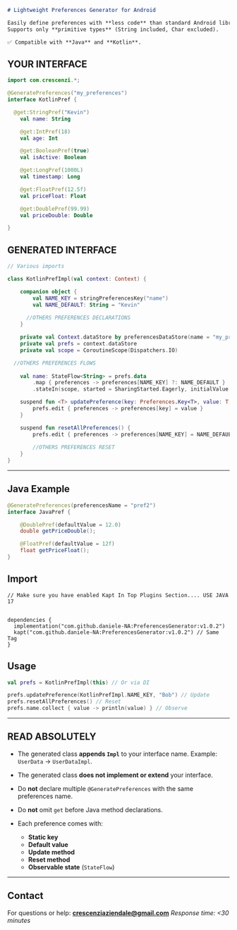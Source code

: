 ````markdown
# Lightweight Preferences Generator for Android

Easily define preferences with **less code** than standard Android libraries.  
Supports only **primitive types** (String included, Char excluded).  

✅ Compatible with **Java** and **Kotlin**.


````

## YOUR INTERFACE

```kotlin
import com.crescenzi.*;

@GeneratePreferences("my_preferences")
interface KotlinPref {

  @get:StringPref("Kevin")
    val name: String

    @get:IntPref(18)
    val age: Int

    @get:BooleanPref(true)
    val isActive: Boolean

    @get:LongPref(1000L)
    val timestamp: Long

    @get:FloatPref(12.5f)
    val priceFloat: Float

    @get:DoublePref(99.99)
    val priceDouble: Double

}
```

## GENERATED INTERFACE

```kotlin
// Various imports

class KotlinPrefImpl(val context: Context) {

    companion object {
        val NAME_KEY = stringPreferencesKey("name")
        val NAME_DEFAULT: String = "Kevin"
      
      //OTHERS PREFERENCES DECLARATIONS
    }

    private val Context.dataStore by preferencesDataStore(name = "my_preferences")
    private val prefs = context.dataStore
    private val scope = CoroutineScope(Dispatchers.IO)

  //OTHERS PREFERENCES FLOWS
  
    val name: StateFlow<String> = prefs.data
        .map { preferences -> preferences[NAME_KEY] ?: NAME_DEFAULT }
        .stateIn(scope, started = SharingStarted.Eagerly, initialValue = NAME_DEFAULT)

    suspend fun <T> updatePreference(key: Preferences.Key<T>, value: T) {
        prefs.edit { preferences -> preferences[key] = value }
    }

    suspend fun resetAllPreferences() {
        prefs.edit { preferences -> preferences[NAME_KEY] = NAME_DEFAULT }
      
        //OTHERS PREFERENCES RESET
    }
}
```

---

## Java Example

```java
@GeneratePreferences(preferencesName = "pref2")
interface JavaPref {

    @DoublePref(defaultValue = 12.0)
    double getPriceDouble();

    @FloatPref(defaultValue = 12f)
    float getPriceFloat();
}
```

## Import
```
// Make sure you have enabled Kapt In Top Plugins Section.... USE JAVA 17


dependencies {
  implementation("com.github.daniele-NA:PreferencesGenerator:v1.0.2")
  kapt("com.github.daniele-NA:PreferencesGenerator:v1.0.2") // Same Tag
}
```

## Usage


```kotlin
val prefs = KotlinPrefImpl(this) // Or via DI

prefs.updatePreference(KotlinPrefImpl.NAME_KEY, "Bob") // Update
prefs.resetAllPreferences() // Reset
prefs.name.collect { value -> println(value) } // Observe
```
---

## READ ABSOLUTELY

* The generated class **appends `Impl`** to your interface name.
  Example: `UserData` → `UserDataImpl`.
* The generated class **does not implement or extend** your interface.
* Do **not** declare multiple `@GeneratePreferences` with the same preferences name.
* Do **not** omit `get` before Java method declarations.
* Each preference comes with:

    * **Static key**
    * **Default value**
    * **Update method**
    * **Reset method**
    * **Observable state** (`StateFlow`)

---

## Contact

For questions or help: **[crescenziaziendale@gmail.com](mailto:crescenziaziendale@gmail.com)**
*Response time: <30 minutes*

```